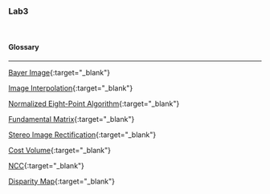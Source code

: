 ### **Lab3**

<br>

#### **Glossary**

---

[Bayer Image](https://velog.io/@chunjakim/Bayer-Image){:target="\_blank"}

[Image Interpolation](https://velog.io/@chunjakim/Image-Interpolation){:target="\_blank"}

[Normalized Eight-Point Algorithm](https://velog.io/@chunjakim/Normalized-Eight-Point-Algorithm){:target="\_blank"}

[Fundamental Matrix](https://velog.io/@chunjakim/Fundamental-Matrix){:target="\_blank"}

[Stereo Image Rectification](https://velog.io/@chunjakim/Stereo-Image-Rectification){:target="\_blank"}

[Cost Volume](https://velog.io/@chunjakim/Cost-Volume){:target="\_blank"}

[NCC](https://velog.io/@chunjakim/Normalized-Cross-CorrelationNCC){:target="\_blank"}

[Disparity Map](https://velog.io/@chunjakim/Disparity-Map){:target="\_blank"}
